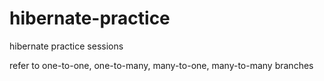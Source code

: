 # hibernate-practice
hibernate practice sessions

refer to 
one-to-one,
one-to-many,
many-to-one,
many-to-many branches
